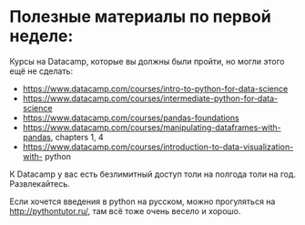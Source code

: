 # Полезные материалы по первой неделе:

Курсы на Datacamp, которые вы должны были пройти, но могли этого ещё не сделать:

* https://www.datacamp.com/courses/intro-to-python-for-data-science
* https://www.datacamp.com/courses/intermediate-python-for-data-science
* https://www.datacamp.com/courses/pandas-foundations
* https://www.datacamp.com/courses/manipulating-dataframes-with-pandas, chapters 1, 4
* https://www.datacamp.com/courses/introduction-to-data-visualization-with- python

К Datacamp у вас есть безлимитный доступ толи на полгода толи на год. Развлекайтесь.

Если хочется введения в python на русском, можно прогуляться на http://pythontutor.ru/, там всё тоже очень весело и хорошо. 
